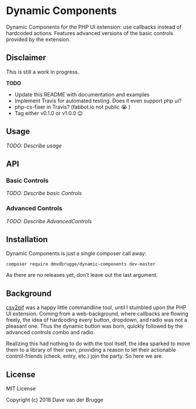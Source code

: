 # Dynamic Components
Dynamic Components for the PHP UI extension: use callbacks instead of hardcoded actions.
Features advanced versions of the basic controls provided by the extension.

## Disclaimer
This is still a work in progress.

**TODO**
* Update this README with documentation and examples
* Implement Travis for automated testing. Does it even support php ui?
* php-cs-fixer in Travis? (fabbot.io not public :sob: )
* Tag either v0.1.0 or v1.0.0 :wink:

## Usage
*TODO: Describe usage*

## API

### Basic Controls
*TODO: Describe basic Controls*

### Advanced Controls
*TODO: Describe AdvancedControls*

## Installation
Dynamic Components is just a single composer call away:
```
composer require dmvdbrugge/dynamic-components dev-master
```
As there are no releases yet, don't leave out the last argument.

## Background
[csv2qif](https://github.com/dmvdbrugge/csv2qif) was a happy little commandline tool, until I stumbled upon the PHP UI
extension. Coming from a web-background, where callbacks are flowing freely, the idea of hardcoding every button,
dropdown, and radio was not a pleasant one. Thus the dynamic button was born, quickly followed by the advanced controls
combo and radio.

Realizing this had nothing to do with the tool itself, the idea sparked to move them to a library of their own,
providing a reason to let their actionable control-friends (check, entry, etc.) join the party. So here we are.

## License
MIT License

Copyright (c) 2018 Dave van der Brugge
